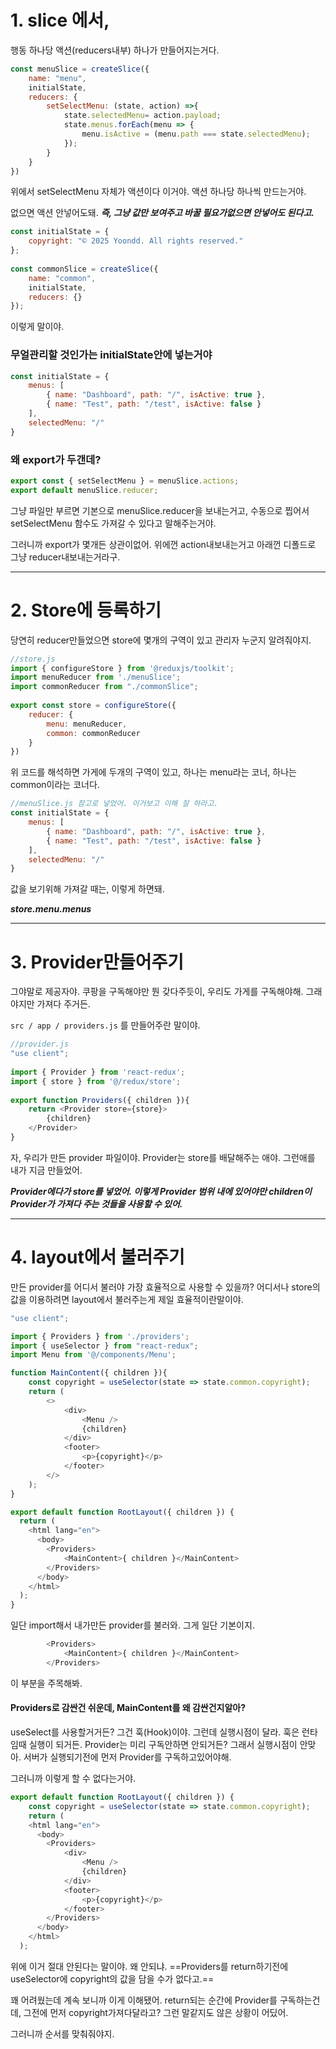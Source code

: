 
# 1. slice 에서,

행동 하나당 액션(reducers내부) 하나가 만들어지는거다.

```js
const menuSlice = createSlice({  
    name: "menu",  
    initialState,  
    reducers: {  
        setSelectMenu: (state, action) =>{  
            state.selectedMenu= action.payload;  
            state.menus.forEach(menu => {  
                menu.isActive = (menu.path === state.selectedMenu);  
            });  
        }  
    }  
})
```

위에서 setSelectMenu 자체가 액션이다 이거야.
액션 하나당 하나씩 만드는거야.

없으면 액션 안넣어도돼.
***즉, 그냥 값만 보여주고 바꿀 필요가없으면 안넣어도 된다고.***

```js
const initialState = {  
    copyright: "© 2025 Yoondd. All rights reserved."  
};  
  
const commonSlice = createSlice({  
    name: "common",  
    initialState,  
    reducers: {}  
});
```

이렇게 말이야.



### 무얼관리할 것인가는 initialState안에 넣는거야

```js
const initialState = {  
    menus: [  
        { name: "Dashboard", path: "/", isActive: true },
        { name: "Test", path: "/test", isActive: false }  
    ],  
    selectedMenu: "/"  
}
```



### 왜 export가 두갠데?

```js
export const { setSelectMenu } = menuSlice.actions;  
export default menuSlice.reducer;
```

그냥 파일만 부르면 기본으로 menuSlice.reducer을 보내는거고,
수동으로 찝어서 setSelectMenu 함수도 가져갈 수 있다고 말해주는거야.

그러니까 export가 몇개든 상관이없어.
위에껀 action내보내는거고 아래껀 디폴드로 그냥 reducer내보내는거라구.


---


# 2. Store에 등록하기

당연히 reducer만들었으면 store에 몇개의 구역이 있고 관리자 누군지 알려줘야지.

```js
//store.js
import { configureStore } from '@reduxjs/toolkit';  
import menuReducer from './menuSlice';  
import commonReducer from "./commonSlice";  
  
export const store = configureStore({  
    reducer: {  
        menu: menuReducer,  
        common: commonReducer  
    }  
})
```

위 코드를 해석하면 가게에 두개의 구역이 있고, 
하나는 menu라는 코너, 하나는 common이라는 코너다.

```js
//menuSlice.js 참고로 넣었어. 이거보고 이해 잘 하라고.
const initialState = {  
    menus: [  
        { name: "Dashboard", path: "/", isActive: true },
        { name: "Test", path: "/test", isActive: false }  
    ],  
    selectedMenu: "/"  
}
```

값을 보기위해 가져갈 때는, 이렇게 하면돼.

***store.menu.menus***



---



# 3. Provider만들어주기

그야말로 제공자야. 
쿠팡을 구독해야만 뭔 갖다주듯이, 우리도 가게를 구독해야해. 그래야지만 가져다 주거든.

`src / app / providers.js` 를 만들어주란 말이야.


```js
//provider.js
"use client";  
  
import { Provider } from 'react-redux';  
import { store } from '@/redux/store';  
  
export function Providers({ children }){  
    return <Provider store={store}>  
        {children}  
    </Provider>  
}
```

자, 우리가 만든 provider 파일이야.
Provider는 store를 배달해주는 애야. 그런애를 내가 지금 만들었어.

***Provider에다가 store를 넣었어. 
이렇게 Provider 범위 내에 있어야만 children이 Provider가 가져다 주는 것들을 사용할 수 있어.***



---

# 4. layout에서 불러주기

만든 provider를 어디서 불러야 가장 효율적으로 사용할 수 있을까?
어디서나 store의 값을 이용하려면 layout에서 불러주는게 제일 효율적이란말이야.

```js
"use client";

import { Providers } from './providers';
import { useSelector } from "react-redux";
import Menu from '@/components/Menu';

function MainContent({ children }){
    const copyright = useSelector(state => state.common.copyright);
    return (
        <>
            <div>
                <Menu />
                {children}
            </div>
            <footer>
                <p>{copyright}</p>
            </footer>
        </>
    );
}

export default function RootLayout({ children }) {
  return (
    <html lang="en">
      <body>
        <Providers>
            <MainContent>{ children }</MainContent>
        </Providers>
      </body>
    </html>
  );
}

```

일단 import해서 내가만든 provider를 불러와.
그게 일단 기본이지.

```js
        <Providers>
            <MainContent>{ children }</MainContent>
        </Providers>
```

이 부분을 주목해봐.


#### Providers로 감싼건 쉬운데, MainContent를 왜 감싼건지알아?

useSelect를 사용할거거든? 그건 훅(Hook)이야.
그런데 실행시점이 달라. 훅은 런타임때 실행이 되거든. 
Provider는 미리 구독안하면 안되거든?  그래서 실행시점이 안맞아.
서버가 실행되기전에 먼저 Provider를 구독하고있어야해.

그러니까 이렇게 할 수 없다는거야.

```js
export default function RootLayout({ children }) {
    const copyright = useSelector(state => state.common.copyright);
    return (
    <html lang="en">
      <body>
        <Providers>
            <div>
                <Menu />
                {children}
            </div>
            <footer>
                <p>{copyright}</p>
            </footer>
        </Providers>
      </body>
    </html>
  );
```

위에 이거 절대 안된다는 말이야.
왜 안되냐. 
==Providers를 return하기전에 useSelector에 copyright의 값을 담을 수가 없다고.==

꽤 어려웠는데 계속 보니까 이게 이해됐어.
return되는 순간에 Provider를 구독하는건데,
그전에 먼저 copyright가져다달라고? 
그런 말같지도 않은 상황이 어딨어.

그러니까 순서를 맞춰줘야지.





